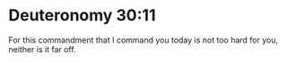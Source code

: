 # Deuteronomy 30:11

For this commandment that I command you today is not too hard for you, neither is it far off.

